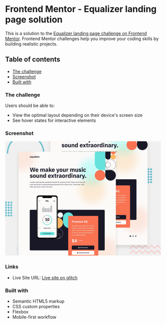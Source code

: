 # Frontend Mentor - Equalizer landing page solution

This is a solution to the [Equalizer landing page challenge on Frontend Mentor](https://www.frontendmentor.io/challenges/equalizer-landing-page-7VJ4gp3DE). Frontend Mentor challenges help you improve your coding skills by building realistic projects. 

## Table of contents

  - [The challenge](#the-challenge)
  - [Screenshot](#screenshot)
  - [Built with](#built-with)



### The challenge

Users should be able to:

- View the optimal layout depending on their device's screen size
- See hover states for interactive elements

### Screenshot

![](/assets/preview.jpg)


### Links

- Live Site URL: [Live site on glitch](https://equalizer-landing-page-nick.glitch.me)


### Built with

- Semantic HTML5 markup
- CSS custom properties
- Flexbox
- Mobile-first workflow
